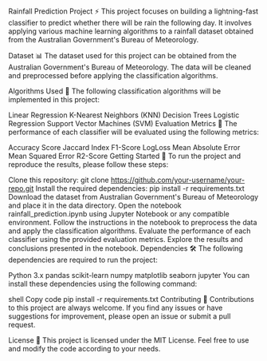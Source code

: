 Rainfall Prediction Project ⚡️
This project focuses on building a lightning-fast classifier to predict whether there will be rain the following day. It involves applying various machine learning algorithms to a rainfall dataset obtained from the Australian Government's Bureau of Meteorology.

Dataset 📊
The dataset used for this project can be obtained from the Australian Government's Bureau of Meteorology. The data will be cleaned and preprocessed before applying the classification algorithms.

Algorithms Used 🧠
The following classification algorithms will be implemented in this project:

Linear Regression
K-Nearest Neighbors (KNN)
Decision Trees
Logistic Regression
Support Vector Machines (SVM)
Evaluation Metrics 📏
The performance of each classifier will be evaluated using the following metrics:

Accuracy Score
Jaccard Index
F1-Score
LogLoss
Mean Absolute Error
Mean Squared Error
R2-Score
Getting Started 🚀
To run the project and reproduce the results, please follow these steps:

Clone this repository: git clone https://github.com/your-username/your-repo.git
Install the required dependencies: pip install -r requirements.txt
Download the dataset from Australian Government's Bureau of Meteorology and place it in the data directory.
Open the notebook rainfall_prediction.ipynb using Jupyter Notebook or any compatible environment.
Follow the instructions in the notebook to preprocess the data and apply the classification algorithms.
Evaluate the performance of each classifier using the provided evaluation metrics.
Explore the results and conclusions presented in the notebook.
Dependencies 🛠️
The following dependencies are required to run the project:

Python 3.x
pandas
scikit-learn
numpy
matplotlib
seaborn
jupyter
You can install these dependencies using the following command:

shell
Copy code
pip install -r requirements.txt
Contributing 🤝
Contributions to this project are always welcome. If you find any issues or have suggestions for improvement, please open an issue or submit a pull request.

License 📜
This project is licensed under the MIT License. Feel free to use and modify the code according to your needs.